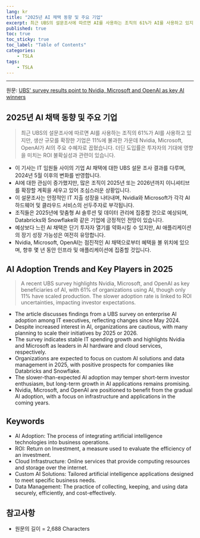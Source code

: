 ```yaml
---
lang: kr
title: "2025년 AI 채택 동향 및 주요 기업"
excerpt: 최근 UBS의 설문조사에 따르면 AI를 사용하는 조직의 61%가 AI를 사용하고 있지만, 생산 규모를 확장한 기업은 11%에 불과한 가운데 Nvidia, Microsoft, OpenAI가 AI의 주요 수혜자로 꼽혔습니다. 더딘 도입률은 투자자의 기대에 영향을 미치는 ROI 불확실성과 관련이 있습니다.
published: true
toc: true
toc_sticky: true
toc_label: "Table of Contents"
categories:
    - TSLA
tags:
    - TSLA
---
```


---

  원문: [UBS' survey results point to Nvidia, Microsoft and OpenAI as key AI winners](https://www.investing.com/news/stock-market-news/ubs-survey-results-point-to-nvidia-microsoft-and-openai-as-key-ai-winners-3803149)

## 2025년 AI 채택 동향 및 주요 기업

> 최근 UBS의 설문조사에 따르면 AI를 사용하는 조직의 61%가 AI를 사용하고 있지만, 생산 규모를 확장한 기업은 11%에 불과한 가운데 Nvidia, Microsoft, OpenAI가 AI의 주요 수혜자로 꼽혔습니다. 더딘 도입률은 투자자의 기대에 영향을 미치는 ROI 불확실성과 관련이 있습니다.


- 이 기사는 IT 임원들 사이의 기업 AI 채택에 대한 UBS 설문 조사 결과를 다루며, 2024년 5월 이후의 변화를 반영합니다.
- AI에 대한 관심이 증가했지만, 많은 조직이 2025년 또는 2026년까지 이니셔티브를 확장할 계획을 세우고 있어 조심스러운 상황입니다.
- 이 설문조사는 안정적인 IT 지출 성장을 나타내며, Nvidia와 Microsoft가 각각 AI 하드웨어 및 클라우드 서비스의 선두주자로 부각됩니다.
- 조직들은 2025년에 맞춤형 AI 솔루션 및 데이터 관리에 집중할 것으로 예상되며, Databricks와 Snowflake와 같은 기업에 긍정적인 전망이 있습니다.
- 예상보다 느린 AI 채택은 단기 투자자 열기를 약화시킬 수 있지만, AI 애플리케이션의 장기 성장 가능성은 여전히 유망합니다.
- Nvidia, Microsoft, OpenAI는 점진적인 AI 채택으로부터 혜택을 볼 위치에 있으며, 향후 몇 년 동안 인프라 및 애플리케이션에 집중할 것입니다.

## AI Adoption Trends and Key Players in 2025

> A recent UBS survey highlights Nvidia, Microsoft, and OpenAI as key beneficiaries of AI, with 61% of organizations using AI, though only 11% have scaled production. The slower adoption rate is linked to ROI uncertainties, impacting investor expectations.


- The article discusses findings from a UBS survey on enterprise AI adoption among IT executives, reflecting changes since May 2024.
- Despite increased interest in AI, organizations are cautious, with many planning to scale their initiatives by 2025 or 2026.
- The survey indicates stable IT spending growth and highlights Nvidia and Microsoft as leaders in AI hardware and cloud services, respectively.
- Organizations are expected to focus on custom AI solutions and data management in 2025, with positive prospects for companies like Databricks and Snowflake.
- The slower-than-expected AI adoption may temper short-term investor enthusiasm, but long-term growth in AI applications remains promising.
- Nvidia, Microsoft, and OpenAI are positioned to benefit from the gradual AI adoption, with a focus on infrastructure and applications in the coming years.

## Keywords

- AI Adoption: The process of integrating artificial intelligence technologies into business operations.
- ROI: Return on Investment, a measure used to evaluate the efficiency of an investment.
- Cloud Infrastructure: Online services that provide computing resources and storage over the internet.
- Custom AI Solutions: Tailored artificial intelligence applications designed to meet specific business needs.
- Data Management: The practice of collecting, keeping, and using data securely, efficiently, and cost-effectively.

## 참고사항

- 원문의 길이 = 2,688 Characters

